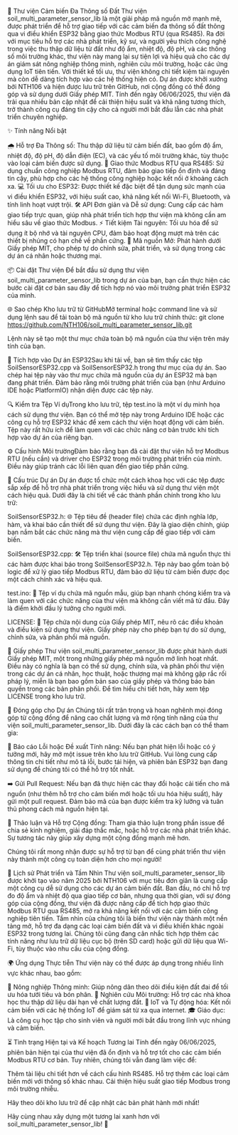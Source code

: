 🌱 Thư viện Cảm biến Đa Thông số Đất
Thư viện soil_multi_parameter_sensor_lib là một giải pháp mã nguồn mở mạnh mẽ, được phát triển để hỗ trợ giao tiếp với các cảm biến đa thông số đất thông qua vi điều khiển ESP32 bằng giao thức Modbus RTU (qua RS485). Ra đời với mục tiêu hỗ trợ các nhà phát triển, kỹ sư, và người yêu thích công nghệ trong việc thu thập dữ liệu từ đất như độ ẩm, nhiệt độ, độ pH, và các thông số môi trường khác, thư viện này mang lại sự tiện lợi và hiệu quả cho các dự án giám sát nông nghiệp thông minh, nghiên cứu môi trường, hoặc các ứng dụng IoT tiên tiến. Với thiết kế tối ưu, thư viện không chỉ tiết kiệm tài nguyên mà còn dễ dàng tích hợp vào các hệ thống hiện có.
Dự án được khởi xướng bởi NTH106 và hiện được lưu trữ trên GitHub, nơi cộng đồng có thể đóng góp và sử dụng dưới Giấy phép MIT. Tính đến ngày 06/06/2025, thư viện đã trải qua nhiều bản cập nhật để cải thiện hiệu suất và khả năng tương thích, trở thành công cụ đáng tin cậy cho cả người mới bắt đầu lẫn các nhà phát triển chuyên nghiệp.

✨ Tính năng Nổi bật

🌧️ Hỗ trợ Đa Thông số: Thu thập dữ liệu từ cảm biến đất, bao gồm độ ẩm, nhiệt độ, độ pH, độ dẫn điện (EC), và các yếu tố môi trường khác, tùy thuộc vào loại cảm biến được sử dụng.
🔗 Giao thức Modbus RTU qua RS485: Sử dụng chuẩn công nghiệp Modbus RTU, đảm bảo giao tiếp ổn định và đáng tin cậy, phù hợp cho các hệ thống công nghiệp hoặc kết nối ở khoảng cách xa.
💻 Tối ưu cho ESP32: Được thiết kế đặc biệt để tận dụng sức mạnh của vi điều khiển ESP32, với hiệu suất cao, khả năng kết nối Wi-Fi, Bluetooth, và tính linh hoạt vượt trội.
🛠️ API Đơn giản và Dễ sử dụng: Cung cấp các hàm giao tiếp trực quan, giúp nhà phát triển tích hợp thư viện mà không cần am hiểu sâu về giao thức Modbus.
⚡ Tiết kiệm Tài nguyên: Tối ưu hóa để sử dụng ít bộ nhớ và tài nguyên CPU, đảm bảo hoạt động mượt mà trên các thiết bị nhúng có hạn chế về phần cứng.
📜 Mã nguồn Mở: Phát hành dưới Giấy phép MIT, cho phép tự do chỉnh sửa, phát triển, và sử dụng trong các dự án cá nhân hoặc thương mại.


📦 Cài đặt Thư viện
Để bắt đầu sử dụng thư viện soil_multi_parameter_sensor_lib trong dự án của bạn, bạn cần thực hiện các bước cài đặt cơ bản sau đây để tích hợp nó vào môi trường phát triển ESP32 của mình.

🌐 Sao chép Kho lưu trữ từ GitHubMở terminal hoặc command line và sử dụng lệnh sau để tải toàn bộ mã nguồn từ kho lưu trữ chính thức:
git clone https://github.com/NTH106/soil_multi_parameter_sensor_lib.git

Lệnh này sẽ tạo một thư mục chứa toàn bộ mã nguồn của thư viện trên máy tính của bạn.

📂 Tích hợp vào Dự án ESP32Sau khi tải về, bạn sẽ tìm thấy các tệp SoilSensorESP32.cpp và SoilSensorESP32.h trong thư mục của dự án. Sao chép hai tệp này vào thư mục chứa mã nguồn của dự án ESP32 mà bạn đang phát triển. Đảm bảo rằng môi trường phát triển của bạn (như Arduino IDE hoặc PlatformIO) nhận diện được các tệp này.

🔍 Kiểm tra Tệp Ví dụTrong kho lưu trữ, tệp test.ino là một ví dụ minh họa cách sử dụng thư viện. Bạn có thể mở tệp này trong Arduino IDE hoặc các công cụ hỗ trợ ESP32 khác để xem cách thư viện hoạt động với cảm biến. Tệp này rất hữu ích để làm quen với các chức năng cơ bản trước khi tích hợp vào dự án của riêng bạn.

⚙️ Cấu hình Môi trườngĐảm bảo rằng bạn đã cài đặt thư viện hỗ trợ Modbus RTU (nếu cần) và driver cho ESP32 trong môi trường phát triển của mình. Điều này giúp tránh các lỗi liên quan đến giao tiếp phần cứng.



📂 Cấu trúc Dự án
Dự án được tổ chức một cách khoa học với các tệp được sắp xếp để hỗ trợ nhà phát triển trong việc hiểu và sử dụng thư viện một cách hiệu quả. Dưới đây là chi tiết về các thành phần chính trong kho lưu trữ:

SoilSensorESP32.h: 🌐 Tệp tiêu đề (header file) chứa các định nghĩa lớp, hàm, và khai báo cần thiết để sử dụng thư viện. Đây là giao diện chính, giúp bạn nắm bắt các chức năng mà thư viện cung cấp để giao tiếp với cảm biến.

SoilSensorESP32.cpp: 🛠️ Tệp triển khai (source file) chứa mã nguồn thực thi các hàm được khai báo trong SoilSensorESP32.h. Tệp này bao gồm toàn bộ logic để xử lý giao tiếp Modbus RTU, đảm bảo dữ liệu từ cảm biến được đọc một cách chính xác và hiệu quả.

test.ino: 🎯 Tệp ví dụ chứa mã nguồn mẫu, giúp bạn nhanh chóng kiểm tra và làm quen với các chức năng của thư viện mà không cần viết mã từ đầu. Đây là điểm khởi đầu lý tưởng cho người mới.

LICENSE: 📜 Tệp chứa nội dung của Giấy phép MIT, nêu rõ các điều khoản và điều kiện sử dụng thư viện. Giấy phép này cho phép bạn tự do sử dụng, chỉnh sửa, và phân phối mã nguồn.



📜 Giấy phép
Thư viện soil_multi_parameter_sensor_lib được phát hành dưới Giấy phép MIT, một trong những giấy phép mã nguồn mở linh hoạt nhất. Điều này có nghĩa là bạn có thể sử dụng, chỉnh sửa, và phân phối thư viện trong các dự án cá nhân, học thuật, hoặc thương mại mà không gặp rắc rối pháp lý, miễn là bạn bao gồm bản sao của giấy phép và thông báo bản quyền trong các bản phân phối. Để tìm hiểu chi tiết hơn, hãy xem tệp LICENSE trong kho lưu trữ.

🤝 Đóng góp cho Dự án
Chúng tôi rất trân trọng và hoan nghênh mọi đóng góp từ cộng đồng để nâng cao chất lượng và mở rộng tính năng của thư viện soil_multi_parameter_sensor_lib. Dưới đây là các cách bạn có thể tham gia:

🚩 Báo cáo Lỗi hoặc Đề xuất Tính năng: Nếu bạn phát hiện lỗi hoặc có ý tưởng mới, hãy mở một issue trên kho lưu trữ GitHub. Vui lòng cung cấp thông tin chi tiết như mô tả lỗi, bước tái hiện, và phiên bản ESP32 bạn đang sử dụng để chúng tôi có thể hỗ trợ tốt nhất.

➡️ Gửi Pull Request: Nếu bạn đã thực hiện các thay đổi hoặc cải tiến cho mã nguồn (như thêm hỗ trợ cho cảm biến mới hoặc tối ưu hóa hiệu suất), hãy gửi một pull request. Đảm bảo mã của bạn được kiểm tra kỹ lưỡng và tuân thủ phong cách mã nguồn hiện tại.

💬 Thảo luận và Hỗ trợ Cộng đồng: Tham gia thảo luận trong phần issue để chia sẻ kinh nghiệm, giải đáp thắc mắc, hoặc hỗ trợ các nhà phát triển khác. Sự tương tác này giúp xây dựng một cộng đồng mạnh mẽ hơn.


Chúng tôi rất mong nhận được sự hỗ trợ từ bạn để cùng phát triển thư viện này thành một công cụ toàn diện hơn cho mọi người!

🌟 Lịch sử Phát triển và Tầm Nhìn
Thư viện soil_multi_parameter_sensor_lib được khởi tạo vào năm 2025 bởi NTH106 với mục tiêu đơn giản là cung cấp một công cụ dễ sử dụng cho các dự án cảm biến đất. Ban đầu, nó chỉ hỗ trợ đo độ ẩm và nhiệt độ qua giao tiếp cơ bản, nhưng qua thời gian, với sự đóng góp của cộng đồng, thư viện đã được nâng cấp để tích hợp giao thức Modbus RTU qua RS485, mở ra khả năng kết nối với các cảm biến công nghiệp tiên tiến.
Tầm nhìn của chúng tôi là biến thư viện này thành một nền tảng mở, hỗ trợ đa dạng các loại cảm biến đất và vi điều khiển khác ngoài ESP32 trong tương lai. Chúng tôi cũng đang cân nhắc tích hợp thêm các tính năng như lưu trữ dữ liệu cục bộ (trên SD card) hoặc gửi dữ liệu qua Wi-Fi, tùy thuộc vào nhu cầu của cộng đồng.

🌍 Ứng dụng Thực tiễn
Thư viện này có thể được áp dụng trong nhiều lĩnh vực khác nhau, bao gồm:

🌾 Nông nghiệp Thông minh: Giúp nông dân theo dõi điều kiện đất đai để tối ưu hóa tưới tiêu và bón phân.
🌱 Nghiên cứu Môi trường: Hỗ trợ các nhà khoa học thu thập dữ liệu dài hạn về chất lượng đất.
📡 IoT và Tự động hóa: Kết nối cảm biến với các hệ thống IoT để giám sát từ xa qua internet.
🎓 Giáo dục: Là công cụ học tập cho sinh viên và người mới bắt đầu trong lĩnh vực nhúng và cảm biến.


⏳ Tình trạng Hiện tại và Kế hoạch Tương lai
Tính đến ngày 06/06/2025, phiên bản hiện tại của thư viện đã ổn định và hỗ trợ tốt cho các cảm biến Modbus RTU cơ bản. Tuy nhiên, chúng tôi vẫn đang làm việc để:

Thêm tài liệu chi tiết hơn về cách cấu hình RS485.
Hỗ trợ thêm các loại cảm biến mới với thông số khác nhau.
Cải thiện hiệu suất giao tiếp Modbus trong môi trường nhiễu.

Hãy theo dõi kho lưu trữ để cập nhật các bản phát hành mới nhất!

Hãy cùng nhau xây dựng một tương lai xanh hơn với soil_multi_parameter_sensor_lib! 🌿
